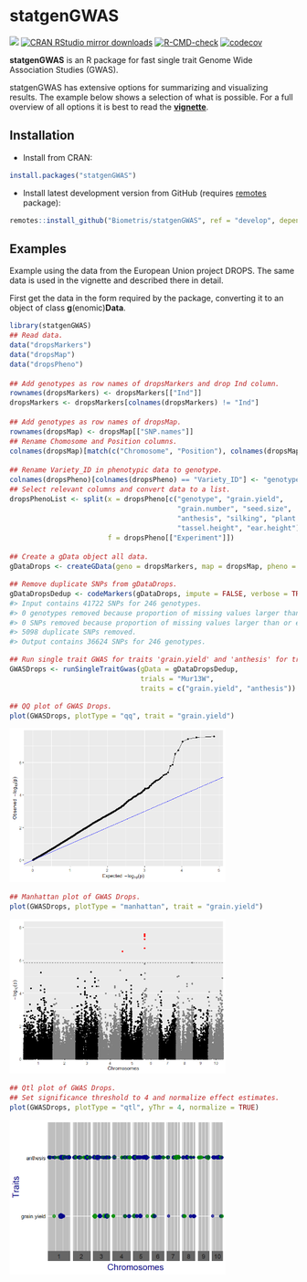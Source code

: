 
<!-- README.md is generated from README.Rmd. Please edit that file -->

# statgenGWAS

[![](https://www.r-pkg.org/badges/version/statgenGWAS)](https://www.r-pkg.org/pkg/statgenGWAS)
[![CRAN RStudio mirror
downloads](https://cranlogs.r-pkg.org/badges/statgenGWAS)](https://www.r-pkg.org/pkg/statgenGWAS)
[![R-CMD-check](https://github.com/Biometris/statgenGWAS/workflows/R-CMD-check/badge.svg)](https://github.com/Biometris/statgenGWAS/actions?workflow=R-CMD-check)
[![codecov](https://codecov.io/gh/Biometris/statgenGWAS/branch/master/graph/badge.svg)](https://app.codecov.io/gh/Biometris/statgenGWAS)

**statgenGWAS** is an R package for fast single trait Genome Wide
Association Studies (GWAS).

statgenGWAS has extensive options for summarizing and visualizing
results. The example below shows a selection of what is possible. For a
full overview of all options it is best to read the
[**vignette**](https://biometris.github.io/statgenGWAS/articles/GWAS.html).

## Installation

-   Install from CRAN:

``` r
install.packages("statgenGWAS")
```

-   Install latest development version from GitHub (requires
    [remotes](https://github.com/r-lib/remotes) package):

``` r
remotes::install_github("Biometris/statgenGWAS", ref = "develop", dependencies = TRUE)
```

## Examples

Example using the data from the European Union project DROPS. The same
data is used in the vignette and described there in detail.

First get the data in the form required by the package, converting it to
an object of class **g**(enomic)**Data**.

``` r
library(statgenGWAS)
## Read data.
data("dropsMarkers")
data("dropsMap")
data("dropsPheno")

## Add genotypes as row names of dropsMarkers and drop Ind column.
rownames(dropsMarkers) <- dropsMarkers[["Ind"]]
dropsMarkers <- dropsMarkers[colnames(dropsMarkers) != "Ind"]

## Add genotypes as row names of dropsMap.
rownames(dropsMap) <- dropsMap[["SNP.names"]]
## Rename Chomosome and Position columns.
colnames(dropsMap)[match(c("Chromosome", "Position"), colnames(dropsMap))] <- c("chr", "pos")

## Rename Variety_ID in phenotypic data to genotype.
colnames(dropsPheno)[colnames(dropsPheno) == "Variety_ID"] <- "genotype"
## Select relevant columns and convert data to a list.
dropsPhenoList <- split(x = dropsPheno[c("genotype", "grain.yield",
                                         "grain.number", "seed.size",
                                         "anthesis", "silking", "plant.height",
                                         "tassel.height", "ear.height")], 
                        f = dropsPheno[["Experiment"]])

## Create a gData object all data.
gDataDrops <- createGData(geno = dropsMarkers, map = dropsMap, pheno = dropsPhenoList)
```

``` r
## Remove duplicate SNPs from gDataDrops.
gDataDropsDedup <- codeMarkers(gDataDrops, impute = FALSE, verbose = TRUE) 
#> Input contains 41722 SNPs for 246 genotypes.
#> 0 genotypes removed because proportion of missing values larger than or equal to 1.
#> 0 SNPs removed because proportion of missing values larger than or equal to 1.
#> 5098 duplicate SNPs removed.
#> Output contains 36624 SNPs for 246 genotypes.
```

``` r
## Run single trait GWAS for traits 'grain.yield' and 'anthesis' for trial Mur13W.
GWASDrops <- runSingleTraitGwas(gData = gDataDropsDedup,
                                trials = "Mur13W",
                                traits = c("grain.yield", "anthesis"))
```

``` r
## QQ plot of GWAS Drops.
plot(GWASDrops, plotType = "qq", trait = "grain.yield")
```

<img src="man/figures/README-qqStg-1.png" width="75%" />

``` r
## Manhattan plot of GWAS Drops.
plot(GWASDrops, plotType = "manhattan", trait = "grain.yield")
```

<img src="man/figures/README-manhattanStg-1.png" width="75%" />

``` r
## Qtl plot of GWAS Drops.
## Set significance threshold to 4 and normalize effect estimates.
plot(GWASDrops, plotType = "qtl", yThr = 4, normalize = TRUE)
```

<img src="man/figures/README-qtlStgNorm-1.png" width="75%" />
